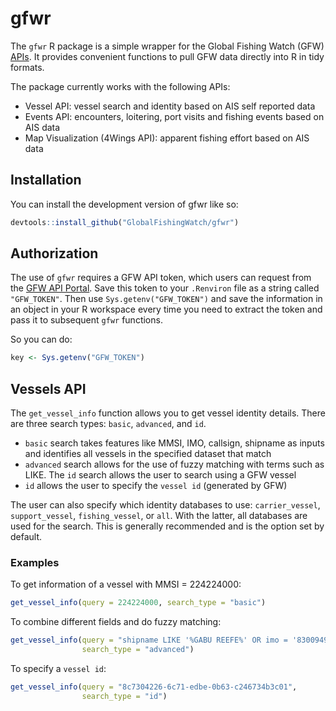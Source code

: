 
<!-- README.md is generated from README.Rmd. Please edit that file -->

# gfwr

<!-- badges: start -->
<!-- badges: end -->
<!-- Add link to API documentation page once it's ready-->

The `gfwr` R package is a simple wrapper for the Global Fishing Watch
(GFW) [APIs](). It provides convenient functions to pull GFW data
directly into R in tidy formats.

The package currently works with the following APIs:

-   Vessel API: vessel search and identity based on AIS self reported
    data
-   Events API: encounters, loitering, port visits and fishing events
    based on AIS data
-   Map Visualization (4Wings API): apparent fishing effort based on AIS
    data

## Installation

You can install the development version of gfwr like so:

``` r
devtools::install_github("GlobalFishingWatch/gfwr")
```

## Authorization

The use of `gfwr` requires a GFW API token, which users can request from
the [GFW API Portal](). Save this token to your `.Renviron` file as a
string called `"GFW_TOKEN"`. Then use `Sys.getenv("GFW_TOKEN")` and save
the information in an object in your R workspace every time you need to
extract the token and pass it to subsequent `gfwr` functions.

So you can do:

``` r
key <- Sys.getenv("GFW_TOKEN")
```

## Vessels API

The `get_vessel_info` function allows you to get vessel identity
details. There are three search types: `basic`, `advanced`, and `id`.

-   `basic` search takes features like MMSI, IMO, callsign, shipname as
    inputs and identifies all vessels in the specified dataset that
    match
-   `advanced` search allows for the use of fuzzy matching with terms
    such as LIKE. The `id` search allows the user to search using a GFW
    vessel
-   `id` allows the user to specify the `vessel id` (generated by GFW)

The user can also specify which identity databases to use:
`carrier_vessel`, `support_vessel`, `fishing_vessel`, or `all`. With the
latter, all databases are used for the search. This is generally
recommended and is the option set by default.

### Examples

To get information of a vessel with MMSI = 224224000:

``` r
get_vessel_info(query = 224224000, search_type = "basic")
```

To combine different fields and do fuzzy matching:

``` r
get_vessel_info(query = "shipname LIKE '%GABU REEFE%' OR imo = '8300949'", 
                search_type = "advanced")
```

To specify a `vessel id`:

``` r
get_vessel_info(query = "8c7304226-6c71-edbe-0b63-c246734b3c01", 
                search_type = "id")
```
